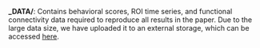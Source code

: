  **_DATA/**: Contains behavioral scores, ROI time series, and functional connectivity data required to reproduce all results in the paper. Due to the large data size, we have uploaded it to an external storage, which can be accessed [here](https://drive.google.com/file/d/15x0pxJV8RZ7CdPGaJzbbRSG-nSJMNiQg/view?usp=sharing).
